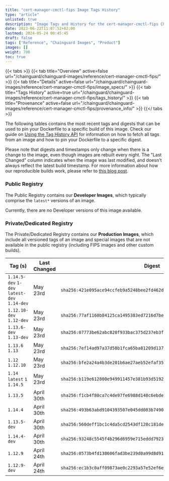 ```yaml
---
title: "cert-manager-cmctl-fips Image Tags History"
type: "article"
unlisted: true
description: "Image Tags and History for the cert-manager-cmctl-fips Chainguard Image"
date: 2023-06-22T11:07:52+02:00
lastmod: 2024-05-24 00:45:45
draft: false
tags: ["Reference", "Chainguard Images", "Product"]
images: []
weight: 700
toc: true
---
```


{{< tabs >}}
{{< tab title="Overview" active=false url="/chainguard/chainguard-images/reference/cert-manager-cmctl-fips/" >}}
{{< tab title="Details" active=false url="/chainguard/chainguard-images/reference/cert-manager-cmctl-fips/image_specs/" >}}
{{< tab title="Tags History" active=true url="/chainguard/chainguard-images/reference/cert-manager-cmctl-fips/tags_history/" >}}
{{< tab title="Provenance" active=false url="/chainguard/chainguard-images/reference/cert-manager-cmctl-fips/provenance_info/" >}}
{{</ tabs >}}

The following tables contains the most recent tags and digests that can be used to pin your Dockerfile to a specific build of this image. Check our guide on [Using the Tag History API](/chainguard/chainguard-images/using-the-tag-history-api/) for information on how to fetch all tags from an image and how to pin your Dockerfile to a specific digest.

Please note that digests and timestamps only change when there is a change to the image, even though images are rebuilt every night. The "Last Changed" column indicates when the image was last modified, and doesn't always reflect the latest build timestamp. For more information about how our reproducible builds work, please refer to [this blog post](https://www.chainguard.dev/unchained/reproducing-chainguards-reproducible-image-builds).

### Public Registry
The Public Registry contains our **Developer Images**, which typically comprise the `latest*` versions of an image.

Currently, there are no Developer versions of this image available.

### Private/Dedicated Registry
The Private/Dedicated Registry contains our **Production Images**, which include all versioned tags of an image and special images that are not available in the public registry (including FIPS images and other custom builds).

| Tag (s)                                       | Last Changed | Digest                                                                    |
|-----------------------------------------------|--------------|---------------------------------------------------------------------------|
|  `1.14.5-dev` `1-dev` `latest-dev` `1.14-dev` | May 23rd     | `sha256:421e095ace94ccfeb9a5248bee2fd462d7a2f889286f8f4d259eae02544f6f29` |
|  `1.12.10-dev` `1.12-dev`                     | May 23rd     | `sha256:77af1160b84125ca1495383ed7216d7be9f321b9cb7f82f9d5d2f582faf90219` |
|  `1.13.6-dev` `1.13-dev`                      | May 23rd     | `sha256:07773be62abc820f933bac375d237eb3f912556e6878a577d2a661907761686a` |
|  `1.13.6` `1.13`                              | May 23rd     | `sha256:7ef14ad97a37d58b1fca65ba81209d137ae12cf67872a1a6318b22592793e6b3` |
|  `1.12` `1.12.10`                             | May 23rd     | `sha256:bfe2a24a4b3de201b6ae27aeb52efaf35b0ed792f334052710fc2d4ccd199cfc` |
|  `1.14` `latest` `1` `1.14.5`                 | May 23rd     | `sha256:b119e612800e949911457e381b93d5192ef1ec1fe87bb96288f792f9cad009a0` |
|  `1.13.5`                                     | April 30th   | `sha256:f1cb4f80ca7c4de97fe6988d148c6ebde039d799dc5883e87338670df652f97d` |
|  `1.14.4`                                     | April 30th   | `sha256:493b63abd9104393507e045dd083b7490bf15a15bf3f1322108d842d0f878e8a` |
|  `1.13.5-dev`                                 | April 30th   | `sha256:560deff1bc1c4da5cd2543df128c181deec2c6a92db0ed9c99a5cde7abf074d2` |
|  `1.14.4-dev`                                 | April 30th   | `sha256:93248c5545f4b296d6959e715eddd7923995313a2fa32009474cdfc180fe635f` |
|  `1.12.9`                                     | April 24th   | `sha256:0573b4fd138606fad3be239d0a99d8d919402bad1a5bf80594a2e4e980802f0d` |
|  `1.12.9-dev`                                 | April 24th   | `sha256:ec1b3c0aff09873ae0c2293a57e52ef6e350b2c19466a47d01a7ce152d0ad5bc` |

